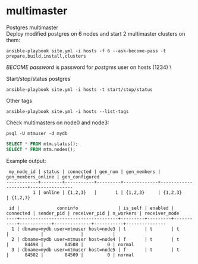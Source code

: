 # multimaster
Postgres multimaster \
Deploy modified postgres on 6 nodes and start 2 multimaster clusters on them:
```shell
ansible-playbook site.yml -i hosts -f 6 --ask-become-pass -t prepare,build,install,clusters
```
_BECOME password_ is password for _postgres_ user on hosts (1234) \

Start/stop/status postgres
```shel
ansible-playbook site.yml -i hosts -t start/stop/status
```

Other tags
```shel
ansible-playbook site.yml -i hosts --list-tags
```

Check multimasters on node0 and node3:
```shell
psql -U mtmuser -d mydb
```
```sql
SELECT * FROM mtm.status();
SELECT * FROM mtm.nodes();
```
Example output:
```
 my_node_id | status | connected | gen_num | gen_members | gen_members_online | gen_configured 
------------+--------+-----------+---------+-------------+--------------------+----------------
          1 | online | {1,2,3}   |       1 | {1,2,3}     | {1,2,3}            | {1,2,3}
```
```
 id |              conninfo               | is_self | enabled | connected | sender_pid | receiver_pid | n_workers | receiver_mode 
----+-------------------------------------+---------+---------+-----------+------------+--------------+-----------+---------------
  1 | dbname=mydb user=mtmuser host=node3 | t       | t       | t         |            |              |           | 
  2 | dbname=mydb user=mtmuser host=node4 | f       | t       | t         |      84498 |        84508 |         0 | normal
  3 | dbname=mydb user=mtmuser host=node5 | f       | t       | t         |      84502 |        84509 |         0 | normal
```
